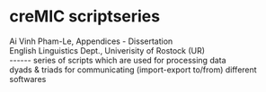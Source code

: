 # creMIC scriptseries
Ai Vinh Pham-Le, Appendices - Dissertation\
English Linguistics Dept., Univerisity of Rostock (UR)\
------ series of scripts which are used for processing data\
dyads & triads for communicating (import-export to/from) different softwares
